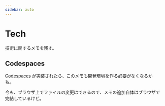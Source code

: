 ```yaml
---
sidebar: auto
---
```


# Tech

技術に関するメモを残す。

## Codespaces

[Codespaces](https://github.com/features/codespaces) が実装されたら、このメモも開発環境を作る必要がなくなるかも。

今も、ブラウザ上でファイルの変更はできるので、メモの追加自体はブラウザで完結しているけど。
